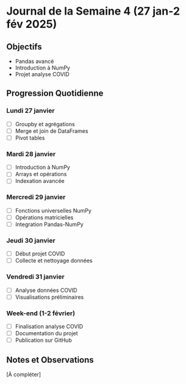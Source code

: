 # Journal de la Semaine 4 (27 jan-2 fév 2025)

## Objectifs
- Pandas avancé
- Introduction à NumPy
- Projet analyse COVID

## Progression Quotidienne

### Lundi 27 janvier
- [ ] Groupby et agrégations
- [ ] Merge et join de DataFrames
- [ ] Pivot tables

### Mardi 28 janvier
- [ ] Introduction à NumPy
- [ ] Arrays et opérations
- [ ] Indexation avancée

### Mercredi 29 janvier
- [ ] Fonctions universelles NumPy
- [ ] Opérations matricielles
- [ ] Integration Pandas-NumPy

### Jeudi 30 janvier
- [ ] Début projet COVID
- [ ] Collecte et nettoyage données

### Vendredi 31 janvier
- [ ] Analyse données COVID
- [ ] Visualisations préliminaires

### Week-end (1-2 février)
- [ ] Finalisation analyse COVID
- [ ] Documentation du projet
- [ ] Publication sur GitHub

## Notes et Observations
[À compléter]